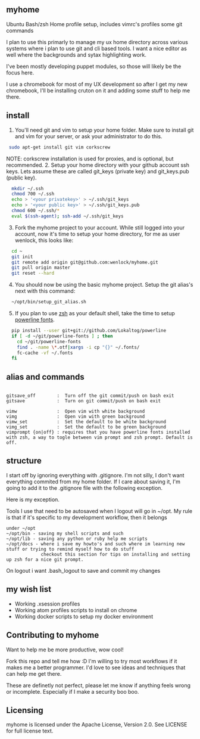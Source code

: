 myhome
----

Ubuntu Bash/zsh Home profile setup, includes vimrc's profiles some git commands

I plan to use this primarly to manage my ux home directory across various
systems where i plan to use git and cli based tools.  I want a nice
editor as well where the backgrounds and sytax highlighting work.

I've been mostly developing puppet modules, so those will likely be
the focus here.

I use a chromebook for most of my UX development so after I get my new
chromebook, I'll be installing cruton on it and adding some stuff to help me there.

install
----
1. You'll need git and vim to setup your home folder.  Make sure to install git and vim for your server, or ask your administrator to do this.
  
  ```sh
   sudo apt-get install git vim corkscrew
  ```
  NOTE: corkscrew installation is used for proxies, and is optional, but recommended.
2. Setup your home directory with your github account ssh keys.  Lets assume these are called git_keys (private key) and git_keys.pub (public key).

  ```sh
    mkdir ~/.ssh
    chmod 700 ~/.ssh
    echo > '<your privatekey>' > ~/.ssh/git_keys
    echo > '<your public key>' > ~/.ssh/git_keys.pub
    chmod 600 ~/.ssh/*
    eval $(ssh-agent); ssh-add ~/.ssh/git_keys
  ```
3. Fork the myhome project to your account.  While still logged into your account, now it's time to setup your home directory, for me as user wenlock, this looks like:

  ```sh
    cd ~
    git init
    git remote add origin git@github.com:wenlock/myhome.git
    git pull origin master
    git reset --hard
  ```
4.  You should now be using the basic myhome project. Setup the git alias's next with this command:

  ```sh
    ~/opt/bin/setup_git_alias.sh
  ```

5.  If you plan to use [zsh](opt/docs/zsh_andtools.md) as your default shell, take the time to setup [powerline fonts](opt/docs/powerline-fonts.md).

  ```sh
    pip install --user git+git://github.com/Lokaltog/powerline
    if [ -d ~/git/powerline-fonts ] ; then
      cd ~/git/powerline-fonts
      find . -name \*.otf|xargs -i cp "{}" ~/.fonts/
      fc-cache -vf ~/.fonts
    fi
  ```

alias and commands
----
```

gitsave_off        :  Turn off the git commit/push on bash exit
gitsave            :  Turn on git commit/push on bash exit

vimw               :  Open vim with white background
vimg               :  Open vim with green background
vimw_set           :  Set the default to be white background
vimg_set           :  Set the default to be green background
vimprompt {on|off} : requires that you have powerline fonts installed with zsh, a way to togle between vim prompt and zsh prompt. Default is off.
```

structure
----
I start off by ignoring everything with .gitignore.   I'm not silly, I don't want everything commited from my home folder.
If I care about saving it, I'm going to add it to the .gitignore file with the following exception.

Here is my exception.   

Tools I use that need to be autosaved when I logout will go in ~/opt.
My rule is that if it's specific to my development workflow, then it belongs
```
under ~/opt
~/opt/bin - saving my shell scripts and such
~/opt/lib - saving any python or ruby help me scripts
~/opt/docs - where i save my howto's and such where im learning new stuff or trying to remind myself how to do stuff
             checkout this section for tips on installing and setting up zsh for a nice git prompt.
```
On logout i want .bash_logout to save and commit my changes

my wish list
----
* Working .xsession profiles
* Working atom profiles scripts to install on chrome
* Working docker scripts to setup my docker environment


Contributing to myhome
----

Want to help me be more productive, wow cool!  

Fork this repo and tell me how :D   I'm willing to try most workflows if it 
makes me a better programmer.   I'd love to see ideas and techniques that
can help me get there.

These are definetly not perfect, please let me know if anything feels
wrong or incomplete.  Especially if I make a security boo boo.


Licensing
----
myhome is licensed under the Apache License, Version 2.0. See LICENSE for full license text.

